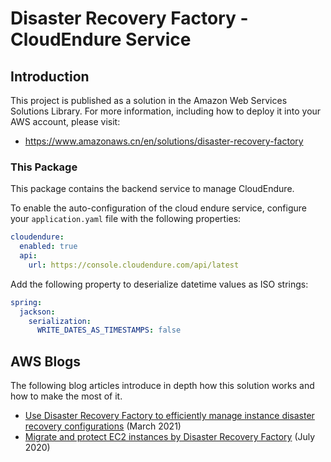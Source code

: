 # Disaster Recovery Factory - CloudEndure Service

## Introduction
This project is published as a solution in the Amazon Web Services Solutions Library.
For more information, including how to deploy it into your AWS account, please visit:
- https://www.amazonaws.cn/en/solutions/disaster-recovery-factory

### This Package
This package contains the backend service to manage CloudEndure.

To enable the auto-configuration of the cloud endure service, 
configure your `application.yaml` file with the following properties:
```yaml
cloudendure:
  enabled: true
  api:
    url: https://console.cloudendure.com/api/latest
```

Add the following property to deserialize datetime values as ISO strings:
```yaml
spring:
  jackson:
    serialization:
      WRITE_DATES_AS_TIMESTAMPS: false
```

## AWS Blogs
The following blog articles introduce in depth how this solution works and how to make the most of it.

- [Use Disaster Recovery Factory to efficiently manage instance disaster recovery configurations](https://aws.amazon.com/cn/blogs/china/use-cloud-disaster-recovery-management-tools-to-efficiently-manage-instance-disaster-recovery-configuration/) (March 2021)
- [Migrate and protect EC2 instances by Disaster Recovery Factory](https://aws.amazon.com/cn/blogs/china/gcr-blog-migrate-and-protect-ec2-instances-using-cloud-disaster-management-tools/) (July 2020)
